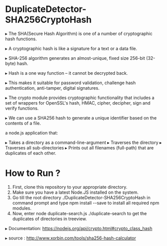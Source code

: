 # DuplicateDetector-SHA256CryptoHash

▸ The SHA(Secure Hash Algorithm) is one of a number of cryptographic hash functions.

▸ A cryptographic hash is like a signature for a text or a data file.

▸ SHA-256 algorithm generates an almost-unique, fixed size 256-bit (32-byte) hash.

▸ Hash is a one way function – it cannot be decrypted back.

▸ This makes it suitable for password validation, challenge hash authentication, anti-tamper, digital signatures.

▸ The crypto module provides cryptographic functionality that includes a set of wrappers for OpenSSL's hash, HMAC, cipher, decipher, sign   and verify functions.

▸ We can use a SHA256 hash to generate a unique identifier based on the contents of a file. 

  a node.js application that:
  
▸ Takes a directory as a command-line-argument
▸ Traverses the directory
▸ Traverses all sub-directories
▸ Prints out all filenames (full-path) that are duplicates of each other.

# How to Run ?
1) First, clone this repository to your appropriate directory.
2) Make sure you have a latest Node.JS installed on the system.
3) Go till the root directory ./DuplicateDetector-SHA256CryptoHash in command prompt and type npm install --save to install all required npm modules.
4) Now, enter  node duplicate-search.js ./duplicate-search to get the duplicates of directories in treeview.

▸ Documentation: https://nodejs.org/api/crypto.html#crypto_class_hash

▸ source :  http://www.xorbin.com/tools/sha256-hash-calculator



